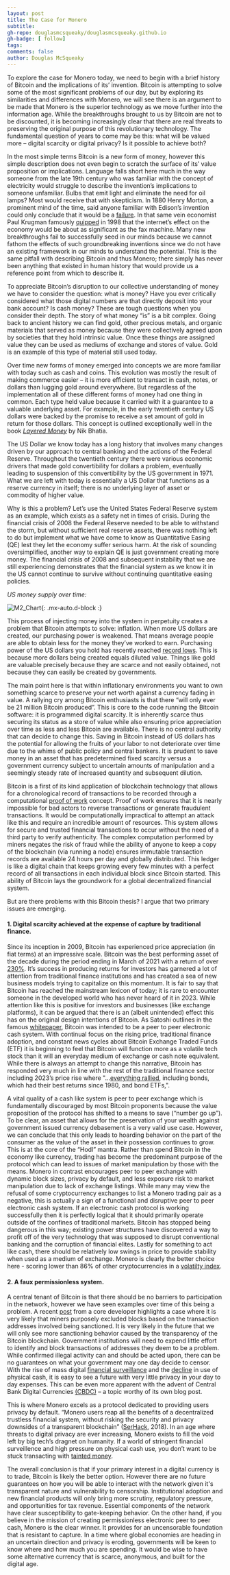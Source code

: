 ```yaml
---
layout: post
title: The Case for Monero
subtitle:
gh-repo: douglasmcsqueaky/douglasmcsqueaky.github.io
gh-badge: [ follow]
tags:
comments: false
author: Douglas McSqueaky
---
```

  To explore the case for Monero today, we need to begin with a brief history of Bitcoin and the implications of its’ invention. Bitcoin is attempting to solve some of the most significant problems of our day, but by exploring its similarities and differences with Monero, we will see there is an argument to be made that Monero is the superior technology as we move further into the information age. While the breakthroughs brought to us by Bitcoin are not to be discounted, it is becoming increasingly clear that there are real threats to preserving the original purpose of this revolutionary technology. The fundamental question of years to come may be this: what will be valued more – digital scarcity or digital privacy? Is it possible to achieve both?

  In the most simple terms Bitcoin is a new form of money, however this simple description does not even begin to  scratch the surface of its’ value proposition or implications. Language falls short here much in the way someone from the late 19th century who was familiar with the concept of electricity would struggle to describe the invention’s implications to someone unfamiliar. Bulbs that emit light and eliminate the need for oil lamps? Most would receive that with skepticism. In 1880 Henry Morton, a prominent mind of the time, said anyone familiar with Edison’s invention could only conclude that it would be a [failure](https://chroniclingamerica.loc.gov/lccn/sn83030214/1880-01-01/ed-1/seq-4/ ). In that same vein economist Paul Krugman famously [quipped](https://www.snopes.com/fact-check/paul-krugman-internets-effect-economy/) in 1998 that the internet’s effect on the economy would be about as significant as the fax machine. Many new breakthroughs fail to successfully seed in our minds because we cannot fathom the effects of such groundbreaking inventions since we do not have an existing framework in our minds to understand the potential. This is the same pitfall with describing Bitcoin and thus Monero; there simply has never  been anything that existed in human history that would provide us a reference point from which to describe it. 

  To appreciate Bitcoin’s disruption to our collective understanding of money we have to consider the question: what is money? Have you ever critically considered what those digital numbers are that directly deposit into your bank account? Is cash money? These are tough questions when you consider their depth. The story of what money “is” is a bit complex. Going back to ancient history we can find gold, other precious metals, and organic materials that served as money because they were collectively agreed upon by societies that they hold intrinsic value. Once these things are assigned value they can be used as mediums of exchange and stores of value. Gold is an example of this type of material still used today. 

  Over time new forms of money emerged into concepts we are more familiar with today such as cash and coins. This evolution was mostly the result of making commerce easier – it is more efficient to transact in cash, notes, or dollars than lugging gold around everywhere. But regardless of the implementation all of these different forms of money had one thing in common. Each type held value because it carried with it a guarantee to a valuable underlying asset. For example, in the early twentieth century US dollars were backed by the promise to receive a set amount of gold in return for those dollars. This concept is outlined exceptionally well in the book [_Layered Money_](https://www.amazon.com/Layered-Money-Dollars-Bitcoin-Currencies/dp/1736110527) by Nik Bhatia. 

  The US Dollar we know today has a long history that involves many changes driven by our approach to central banking and the actions of the Federal Reserve. Throughout the twentieth century there were various economic drivers that made gold convertibility for dollars a problem, eventually leading to suspension of this convertibility by the US government in 1971. What we are left with today is essentially a US Dollar that functions as a reserve currency in itself; there is no underlying layer of asset or commodity of higher value. 

  Why is this a problem? Let’s use the United States Federal Reserve system as an example, which exists as a safety net in times of crisis. During the financial crisis of 2008 the Federal Reserve needed to be able to withstand the storm, but without sufficient real reserve assets, there was nothing left to do but implement what we have come to know as Quantitative Easing (QE) lest they let the economy suffer serious harm. At the risk of sounding oversimplified, another way to explain QE is just government creating more money. The financial crisis of 2008 and subsequent instability that we are still experiencing demonstrates that the financial system as we know it in the US cannot continue to survive without continuing quantitative easing policies. 

_US money supply over time:_

![M2_Chart](/assets/img/m2screenshot.png){: .mx-auto.d-block :}

  This process of injecting money into the system in perpetuity creates a problem that Bitcoin attempts to solve: inflation. When more US dollars are created, our purchasing power is weakened. That means average people are able to obtain less for the money they’ve worked to earn. Purchasing power of the US dollars you hold has recently reached [record lows](https://fred.stlouisfed.org/series/CUUR0000SA0R). This is because more dollars being created equals diluted value. Things like gold are valuable precisely because they are scarce and not easily obtained, not because they can easily be created by governments. 

  The main point here is that within inflationary environments you want to own something scarce to preserve your net worth against a currency fading in value. A rallying cry among Bitcoin enthusiasts is that there “will only ever be 21 million Bitcoin produced”. This is core to the code running the Bitcoin software: it is programmed digital scarcity. It is inherently scarce thus securing its status as a store of value while also ensuring price appreciation over time as less and less Bitcoin are available. There is no central authority that can decide to change this. Saving in Bitcoin instead of US dollars has the potential for allowing the fruits of your labor to not deteriorate over time due to the whims of public policy and central bankers. It is prudent to save money in an asset that has predetermined fixed scarcity versus a government currency subject to uncertain amounts of manipulation and a seemingly steady rate of increased quantity and subsequent dilution. 

  Bitcoin is a first of its kind application of blockchain technology that allows for a chronological record of transactions to be recorded through a computational [proof of work](https://bitcoin.org/en/bitcoin-paper) concept. Proof of work ensures that it is nearly impossible for bad actors to reverse transactions or generate fraudulent transactions. It would be computationally impractical to attempt an attack like this and require an incredible amount of resources. This system allows for secure and trusted financial transactions to occur without the need of a third party to verify authenticity. The complex computation performed by miners negates the risk of fraud while the ability of anyone to keep a copy of the blockchain (via running a node) ensures immutable transaction records are available 24 hours per day and globally distributed. This ledger is like a digital chain that keeps growing every few minutes with a perfect record of all transactions in each individual block since Bitcoin started. This ability of Bitcoin lays the groundwork for a global decentralized financial system.

But are there problems with this Bitcoin thesis? I argue that two primary issues are emerging.

#### 1. Digital scarcity achieved at the expense of capture by traditional finance.

  Since its inception in 2009, Bitcoin has experienced price appreciation (in fiat terms) at an impressive scale. Bitcoin was the best performing asset of the decade during the period ending in March of 2021 with a return of over [230%](https://www.forbes.com/advisor/investing/cryptocurrency/bitcoin-price-history/). It’s success in producing returns for investors has garnered a lot of attention from traditional finance institutions and has created a sea of new business models trying to capitalize on this momentum. It is fair to say that Bitcoin has reached the mainstream lexicon of today; it is rare to encounter someone in the developed world who has never heard of it in 2023. While attention like this is positive for investors and businesses (like exchange platforms), it can be argued that there is an (albeit unintended) effect this has on the original design intentions of Bitcoin. As Satoshi outlines in the famous [whitepaper](https://bitcoin.org/en/bitcoin-paper), Bitcoin was intended to be a peer to peer electronic cash system. With continual focus on the rising price, traditional finance adoption, and constant news cycles about Bitcoin Exchange Traded Funds (ETF) it is beginning to feel that Bitcoin will function more as a volatile tech stock than it will an everyday medium of exchange or cash note equivalent. While there is always an attempt to change this narrative, Bitcoin has responded very much in line with the rest of the traditional finance sector including 2023’s price rise where "...[everything rallied](https://www.reuters.com/markets/us/us-etf-assets-hit-record-765-trillion-november-state-street-global-advisors-2023-12-01/), including bonds, which had their best returns since 1980, and bond ETFs,".

  A vital quality of a cash like system is peer to peer exchange which is fundamentally discouraged by most Bitcoin proponents because the value proposition of the protocol has shifted to a means to save (“number go up”). To be clear, an asset that allows for the preservation of your wealth against government issued currency debasement is a very valid use case. However, we can conclude that this only leads to hoarding behavior on the part of the consumer as the value of the asset in their possession continues to grow. This is at the core of the “Hodl” mantra. Rather than spend Bitcoin in the economy like currency, trading has become the predominant purpose of the protocol which can lead to issues of market manipulation by those with the means. Monero in contrast encourages peer to peer exchange with dynamic block sizes, privacy by default, and less exposure risk to market manipulation due to lack of exchange listings. While many may view the refusal of some cryptocurrency exchanges to list a Monero trading pair as a negative, this is actually a sign of a functional and disruptive peer to peer electronic cash system. If an electronic cash protocol is working successfully then it is perfectly logical that it should primarily operate outside of the confines of traditional markets. Bitcoin has stopped being dangerous in this way; existing power structures have discovered a way to profit off of the very technology that was supposed to disrupt conventional banking and the corruption of financial elites. Lastly for something to act like cash, there should be relatively low swings in price to provide stability when used as a medium of exchange. Monero is clearly the better choice here - scoring lower than 86% of other cryptocurrencies in a [volatilty index](https://www.investorsobserver.com/news/crypto-update/monero-xmr-low-volatility-but-rising-thursday-is-it-time-to-cash-out-3).   

#### 2. A faux permissionless system.

  A central tenant of Bitcoin is that there should be no barriers to participation in the network, however we have seen examples over time of this being a problem. A recent [post](https://b10c.me/observations/08-missing-sanctioned-transactions/) from a core developer highlights a case where it is very likely that miners purposely excluded blocks based on the transaction addresses involved being sanctioned. It is very likely in the future that we will only see more sanctioning behavior caused by the transparency of the Bitcoin blockchain. Government institutions will need to expend little effort to identify and block transactions of addresses they deem to be a problem. While confirmed illegal activity can and should be acted upon, there can be no guarantees on what your government may one day decide to censor. With the rise of mass digital [financial surveillance](https://www.cato.org/testimony/examining-consumer-financial-protection-bureaus-mass-data-collection-program#) and the [decline](https://news.gallup.com/poll/397718/americans-using-cash-less-often-foresee-cashless-society.aspx) in use of physical cash, it is easy to see a future with very little privacy in your day to day expenses. This can be even more apparent with the advent of Central Bank Digital Currencies [(CBDC)](https://www.federalreserve.gov/central-bank-digital-currency.htm) – a topic worthy of its own blog post. 

  This is where Monero excels as a protocol dedicated to providing users privacy by default. “Monero users reap all the benefits of a decentralized trustless financial system, without risking the security and privacy downsides of a transparent blockchain” ([SerHack](https://masteringmonero.com/book/Mastering%20Monero%20First%20Edition%20by%20SerHack%20and%20Monero%20Community.pdf), 2018). In an age where threats to digital privacy are ever increasing, Monero exists to fill the void left by big tech’s dragnet on humanity. If a world of stringent financial surveillence and high pressure on physical cash use, you don’t want to be stuck transacting with [tainted money](https://seekingalpha.com/article/4517801-bitcoin-series-10-tainted-money). 

  The overall conclusion is that if your primary interest in a digital currency is to trade, Bitcoin is likely the better option. However there are no future guarantees on how you will be able to interact with the network given it's transparent nature and vulnerability to censorship. Institutional adoption and new financial products will only bring more scrutiny, regulatory pressure, and opportunities for tax revenue. Essential components of the network have clear susceptibility to gate-keeping behavior. On the other hand, if you believe in the mission of creating permissionless electronic peer to peer cash, Monero is the clear winner. It provides for an uncensorable foundation that is resistant to capture. In a time where global economies are heading in an uncertain direction and privacy is eroding, governments will be keen to know where and how much you are spending. It would be wise to have some alternative currency that is scarce, anonymous, and built for the digital age.  
